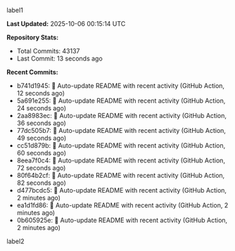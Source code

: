 
label1 
<!-- ACTIVITY_START -->
**Last Updated:** 2025-10-06 00:15:14 UTC

**Repository Stats:**
- Total Commits: 43137
- Last Commit: 13 seconds ago

**Recent Commits:**
- b741d1945: 🤖 Auto-update README with recent activity (GitHub Action, 12 seconds ago)
- 5a691e255: 🤖 Auto-update README with recent activity (GitHub Action, 24 seconds ago)
- 2aa8983ec: 🤖 Auto-update README with recent activity (GitHub Action, 36 seconds ago)
- 77dc505b7: 🤖 Auto-update README with recent activity (GitHub Action, 49 seconds ago)
- cc51d879b: 🤖 Auto-update README with recent activity (GitHub Action, 60 seconds ago)
- 8eea7f0c4: 🤖 Auto-update README with recent activity (GitHub Action, 72 seconds ago)
- 80f64b2cf: 🤖 Auto-update README with recent activity (GitHub Action, 82 seconds ago)
- d477bcdc5: 🤖 Auto-update README with recent activity (GitHub Action, 2 minutes ago)
- ea1d1fd86: 🤖 Auto-update README with recent activity (GitHub Action, 2 minutes ago)
- 0b605925e: 🤖 Auto-update README with recent activity (GitHub Action, 2 minutes ago)
<!-- ACTIVITY_END -->

label2
